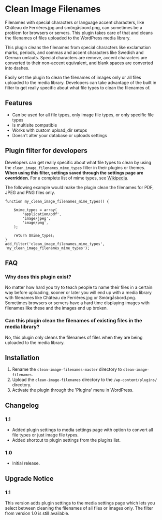 # Clean Image Filenames

Filenames with special characters or language accent characters, like Château de Ferrières.jpg and smörgåsbord.png, can sometimes be a problem for browsers or servers. This plugin takes care of that and cleans the filenames of files uploaded to the WordPress media library. 

This plugin cleans the filenames from special characters like exclamation marks, periods, and commas and accent characters like Swedish and German umlauts. Special characters are remove, accent characters are converted to their non-accent equivalent, and blank spaces are converted into dashes. 

Easily set the plugin to clean the filenames of images only or all files uploaded to the media library. Developers can take advantage of the built in filter to get really specific about what file types to clean the filenames of.

## Features

* Can be used for all file types, only image file types, or only specific file types
* Is multisite compatible
* Works with custom upload_dir setups
* Doesn't alter your database or uploads settings

## Plugin filter for developers

Developers can get really specific about what file types to clean by using the `clean_image_filenames_mime_types` filter in their plugins or themes. **When using this filter, settings saved through the settings page are overridden.** For a complete list of mime types, see [Wikipedia](http://en.wikipedia.org/wiki/Internet_media_type).

The following example would make the plugin clean the filenames for PDF, JPEG and PNG files only. 

<pre><code>function my_clean_image_filenames_mime_types() {

	$mime_types = array(
		'application/pdf', 
		'image/jpeg', 
		'image/png', 
	);

	return $mime_types;
}
add_filter('clean_image_filenames_mime_types', 'my_clean_image_filenames_mime_types');</code></pre>

## FAQ

### Why does this plugin exist?

No matter how hard you try to teach people to name their files in a certain way before uploading, sooner or later you will end up with a media library with filenames like Château de Ferrières.jpg or Smörgåsbord.png. Sometimes browsers or servers have a hard time displaying images with filenames like these and the images end up broken. 

### Can this plugin clean the filenames of existing files in the media library?

No, this plugin only cleans the filenames of files when they are being uploaded to the media library.

## Installation

1. Rename the `clean-image-filenames-master` directory to `clean-image-filenames`.
2. Upload the `clean-image-filenames` directory to the `/wp-content/plugins/` directory.
3. Activate the plugin through the 'Plugins' menu in WordPress.

## Changelog

### 1.1

* Added plugin settings to media settings page with option to convert all file types or just image file types. 
* Added shortcut to plugin settings from the plugins list.

### 1.0

* Initial release.

## Upgrade Notice

### 1.1

This version adds plugin settings to the media settings page which lets you select between cleaning the filenames of all files or images only. The filter from version 1.0 is still available.